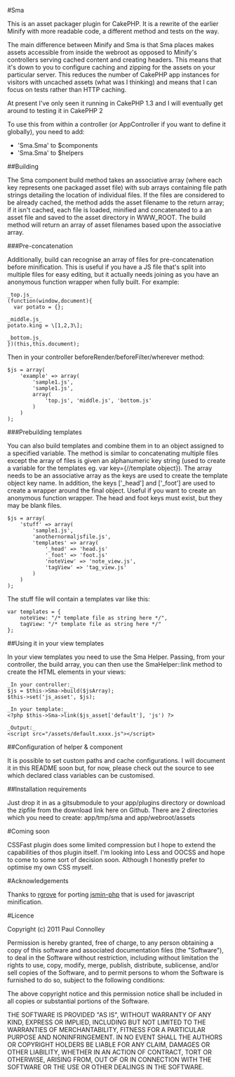 #Sma

This is an asset packager plugin for CakePHP. It is a rewrite of the earlier Minify with more readable code, a different method and tests on the way.

The main difference between Minify and Sma is that Sma places makes assets accessible from inside the webroot as opposed to Minify's controllers serving cached content and creating headers. This means that it's down to you to configure caching and zipping for the assets on your particular server. This reduces the number of CakePHP app instances for visitors with uncached assets (what was I thinking) and means that I can focus on tests rather than HTTP caching.

At present I've only seen it running in CakePHP 1.3 and I will eventually get around to testing it in CakePHP 2

To use this from within a controller (or AppController if you want to define it globally), you need to add:

* 'Sma.Sma' to $components
* 'Sma.Sma' to $helpers

##Building

The Sma component build method takes an associative array (where each key represents one packaged asset file) with sub arrays containing file path strings detailing the location of individual files. If the files are considered to be already cached, the method adds the asset filename to the return array; if it isn't cached, each file is loaded, minified and concatenated to a an asset file and saved to the asset directory in WWW_ROOT. The build method will return an array of asset filenames based upon the associative array.

###Pre-concatenation

Additionally, build can recognise an array of files for pre-concatenation before minification. This is useful if you have a JS file that's split into multiple files for easy editing, but it actually needs joining as you have an anonymous function wrapper when fully built. For example:

    _top.js_
    (function(window,document){
      var potato = {};
      
    _middle.js_
    potato.king = \[1,2,3\];
    
    _bottom.js_
    })(this,this.document);

Then in your controller beforeRender/beforeFilter/wherever method:

    $js = array(
        'example' => array(
            'sample1.js',
            'sample1.js',
            array(
                'top.js', 'middle.js', 'bottom.js'
            )
        )
    );

###Prebuilding templates

You can also build templates and combine them in to an object assigned to a specified variable. The method is similar to concatenating multiple files except the array of files is given an alphanumeric key string (used to create a variable for the templates eg. var key={//template object}). The array needs to be an associative array as the keys are used to create the template object key name. In addition, the keys \['_head'\] and \['_foot'\] are used to create a wrapper around the final object. Useful if you want to create an anonymous function wrapper. The head and foot keys must exist, but they may be blank files.

    $js = array(
        'stuff' => array(
            'sample1.js',
            'anothernormaljsfile.js',
            'templates' => array(
                '_head' => 'head.js'
                '_foot' => 'foot.js'
                'noteView' => 'note_view.js',
                'tagView' => 'tag_view.js'
            )
        )
    );

The stuff file will contain a templates var like this:

    var templates = {
        noteView: "/* template file as string here */",
        tagView: "/* template file as string here */"
    };

##Using it in your view templates

In your view templates you need to use the Sma Helper. Passing, from your controller, the build array, you can then use the SmaHelper::link method to create the HTML elements in your views:

    _In your controller:_
    $js = $this->Sma->build($jsArray);
    $this->set('js_asset', $js);
    
    _In your template:_
    <?php $this->Sma->link($js_asset['default'], 'js') ?>
    
    _Output:_
    <script src="/assets/default.xxxx.js"></script>

##Configuration of helper & component

It is possible to set custom paths and cache configurations. I will document it in this README soon but, for now, please check out the source to see which declared class variables can be customised.

##Installation requirements

Just drop it in as a gitsubmodule to your app/plugins directory or download the zipfile from the download link here on Github. There are 2 directories which you need to create: app/tmp/sma and app/webroot/assets

#Coming soon

CSSFast plugin does some limited compression but I hope to extend the capabilities of thos plugin itself. I'm looking into Less and OOCSS and hope to come to some sort of decision soon. Although I honestly prefer to optimise my own CSS myself.

#Acknowledgements

Thanks to [rgrove](http://github.com/rgrove) for porting [jsmin-php](http://github.com/rgrove/jsmin-php/) that is used for javascript minification.

#Licence

Copyright (c) 2011 Paul Connolley

Permission is hereby granted, free of charge, to any person obtaining a copy
of this software and associated documentation files (the "Software"), to deal
in the Software without restriction, including without limitation the rights
to use, copy, modify, merge, publish, distribute, sublicense, and/or sell
copies of the Software, and to permit persons to whom the Software is
furnished to do so, subject to the following conditions:

The above copyright notice and this permission notice shall be included in
all copies or substantial portions of the Software.

THE SOFTWARE IS PROVIDED "AS IS", WITHOUT WARRANTY OF ANY KIND, EXPRESS OR
IMPLIED, INCLUDING BUT NOT LIMITED TO THE WARRANTIES OF MERCHANTABILITY,
FITNESS FOR A PARTICULAR PURPOSE AND NONINFRINGEMENT. IN NO EVENT SHALL THE
AUTHORS OR COPYRIGHT HOLDERS BE LIABLE FOR ANY CLAIM, DAMAGES OR OTHER
LIABILITY, WHETHER IN AN ACTION OF CONTRACT, TORT OR OTHERWISE, ARISING FROM,
OUT OF OR IN CONNECTION WITH THE SOFTWARE OR THE USE OR OTHER DEALINGS IN
THE SOFTWARE.
